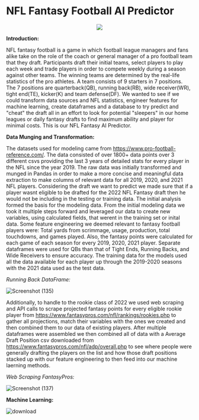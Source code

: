 # NFL Fantasy Football AI Predictor 
<p align="center">
<img src="https://user-images.githubusercontent.com/101227638/185289346-6e73682b-7a15-480b-9392-615084cf7361.png" />
</p>

**Introduction:** 

NFL fantasy football is a game in which football league managers and fans alike take on the role of the coach or general manager of a pro football team that they draft. Participants draft their initial teams, select players to play each week and trade players in order to compete weekly during a season against other teams. The winning teams are determined by the real-life statistics of the pro athletes. A team consists of 9 starters in 7 positions. The 7 positions are quarterback(QB), running back(RB), wide receiver(WR), tight end(TE), kicker(K) and team defense(DF). We wanted to see if we could transform data sources and NFL statistics, engineer features for machine learning, create dataframes and a database to try predict and "cheat" the draft all in an effort to look for potential "sleepers" in our home leagues or daily fantasy drafts to find maximum ability and player for minimal costs. This is our NFL Fantasy AI Predictor. 

**Data Munging and Transformation:**

The datasets used for modeling came from https://www.pro-football-reference.com/. The data consisted of over 1800+ data points over 3 different csvs providing the last 3 years of detailed stats for every player in the NFL since the year 2019. The raw data was initially transformed and munged in Pandas in order to make a more concise and meaningful data extraction to make columns of relevant data for all 2019, 2020, and 2021 NFL players. Considering the draft we want to predict we made sure that if a player wasnt eligible to be drafted for the 2022 NFL Fantasy draft then he would not be including in the testing or training data. The initial analysis formed the basis for the modeling data. From the initial modeling data we took it multiple steps forward and leveraged our data to create new variables, using calculated fields, that werent in the training set or inital data. Some feature engineering we deemed relevant to fantasy football players were: Total yards from scrimmage, usage, production, total touchdowns, and games played. Also, the fantasy points were calculated for each game of each season for every 2019, 2020, 2021 player. Separate dataframes were used for QBs than that of Tight Ends, Running Backs, and Wide Receivers to ensure accuracy. The training data for the models used all the data available for each player up through the 2019-2020 seasons with the 2021 data used as the test data. 

*Running Back DataFrame:*

![Screenshot (135)](https://user-images.githubusercontent.com/101227638/187561481-16959d9b-c094-4549-8691-fe486a647fb5.png)

Additionally, to handle to the rookie class of 2022 we used web scraping and API calls to scrape projected fantasy points for every eligible rookie player from https://www.fantasypros.com/nfl/rankings/rookies.php to gather all projections, match their variables with the ones we created and then combined them to our data of existing players. After multiple dataframes were assembled we then combined all of data with a Average Draft Position csv downloaded from https://www.fantasypros.com/nfl/adp/overall.php to see where people were generally drafting the players on the list and how those draft positions stacked up with our feature engineering to then feed into our machine laerning methods. 

*Web Scraping FantasyPros:*

![Screenshot (137)](https://user-images.githubusercontent.com/101227638/187561673-9ecd4f0b-03f6-4332-8180-58eca0b144e3.png)


**Machine Learning:** 



![download](https://user-images.githubusercontent.com/101227638/187556446-b91cd149-38c8-4af3-ba9a-276b1897939a.png)
